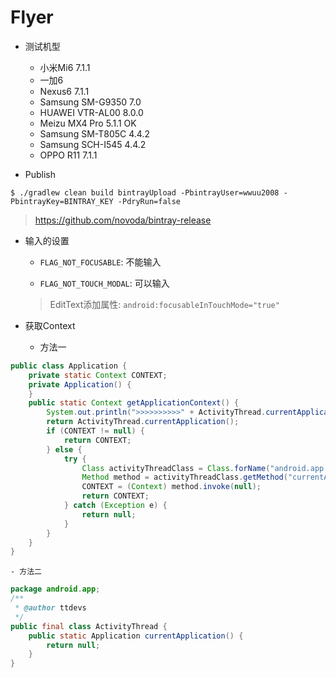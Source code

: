 # Flyer

- 测试机型

    - 小米Mi6 7.1.1
    - 一加6
    - Nexus6 7.1.1
    - Samsung SM-G9350 7.0
    - HUAWEI VTR-AL00 8.0.0
    - Meizu MX4 Pro 5.1.1 OK
    - Samsung SM-T805C 4.4.2
    - Samsung SCH-I545 4.4.2
    - OPPO R11 7.1.1

- Publish

`$ ./gradlew clean build bintrayUpload -PbintrayUser=wwuu2008 -PbintrayKey=BINTRAY_KEY -PdryRun=false`
> https://github.com/novoda/bintray-release

- 输入的设置

    - `FLAG_NOT_FOCUSABLE`: 不能输入

    - `FLAG_NOT_TOUCH_MODAL`: 可以输入

  > EditText添加属性: `android:focusableInTouchMode="true"`


- 获取Context

    - 方法一

```java
public class Application {
    private static Context CONTEXT;
    private Application() {
    }
    public static Context getApplicationContext() {
        System.out.println(">>>>>>>>>>" + ActivityThread.currentApplication().toString());
        return ActivityThread.currentApplication();
        if (CONTEXT != null) {
            return CONTEXT;
        } else {
            try {
                Class activityThreadClass = Class.forName("android.app.ActivityThread");
                Method method = activityThreadClass.getMethod("currentApplication");
                CONTEXT = (Context) method.invoke(null);
                return CONTEXT;
            } catch (Exception e) {
                return null;
            }
        }
    }
}
```

    - 方法二

```java
package android.app;
/**
 * @author ttdevs
 */
public final class ActivityThread {
    public static Application currentApplication() {
        return null;
    }
}
```